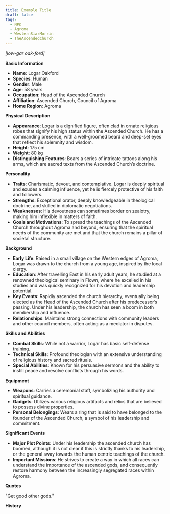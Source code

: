 ```yaml
---
title: Example Title
draft: false
tags:
  - NPC
  - Agroma
  - WesternSiarMorrin
  - TheAscendedChurch
---
```

*[low-gar oak-ford]*

**Basic Information**

- **Name**: Logar Oakford
- **Species**: Human
- **Gender**: Male
- **Age**: 58 years
- **Occupation**: Head of the Ascended Church
- **Affiliation**: Ascended Church, Council of Agroma
- **Home Region**: Agroma

**Physical Description**

- **Appearance**: Logar is a dignified figure, often clad in ornate religious robes that signify his high status within the Ascended Church. He has a commanding presence, with a well-groomed beard and deep-set eyes that reflect his solemnity and wisdom.
- **Height**: 175 cm
- **Weight**: 80 kg
- **Distinguishing Features**: Bears a series of intricate tattoos along his arms, which are sacred texts from the Ascended Church’s doctrine.

**Personality**

- **Traits**: Charismatic, devout, and contemplative. Logar is deeply spiritual and exudes a calming influence, yet he is fiercely protective of his faith and followers.
- **Strengths**: Exceptional orator, deeply knowledgeable in theological doctrine, and skilled in diplomatic negotiations.
- **Weaknesses**: His devoutness can sometimes border on zealotry, making him inflexible in matters of faith.
- **Goals and Motivations**: To spread the teachings of the Ascended Church throughout Agroma and beyond, ensuring that the spiritual needs of the community are met and that the church remains a pillar of societal structure.

**Background**

- **Early Life**: Raised in a small village on the Western edges of Agroma, Logar was drawn to the church from a young age, inspired by the local clergy.
- **Education**: After travelling East in his early adult years, he studied at a renowned theological seminary in Flown, where he excelled in his studies and was quickly recognized for his devotion and leadership potential.
- **Key Events**: Rapidly ascended the church hierarchy, eventually being elected as the Head of the Ascended Church after his predecessor’s passing. Under his leadership, the church has seen a boom in both membership and influence.
- **Relationships**: Maintains strong connections with community leaders and other council members, often acting as a mediator in disputes.

**Skills and Abilities**

- **Combat Skills**: While not a warrior, Logar has basic self-defense training.
- **Technical Skills**: Profound theologian with an extensive understanding of religious history and sacred rituals.
- **Special Abilities**: Known for his persuasive sermons and the ability to instill peace and resolve conflicts through his words.

**Equipment**

- **Weapons**: Carries a ceremonial staff, symbolizing his authority and spiritual guidance.
- **Gadgets**: Utilizes various religious artifacts and relics that are believed to possess divine properties.
- **Personal Belongings**: Wears a ring that is said to have belonged to the founder of the Ascended Church, a symbol of his leadership and commitment.

**Significant Events**

- **Major Plot Points**: Under his leadership the ascended church has boomed, although it is not clear if this is strictly thanks to his leadership, or the general sway towards the human centric teachings of the church.
- **Important Missions**: He strives to create a way in which all races can understand the importance of the ascended gods, and consequently restore harmony between the increasingly segregated races within Agroma.

**Quotes**

"Get good other gods."

**History**

